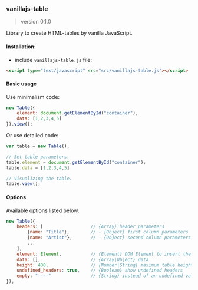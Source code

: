 ### vanillajs-table

> version 0.1.0

Library to create HTML-tables by vanilla JavaScript.

#### Installation:

-   include `vanillajs-table.js` file:

```html
<script type="text/javascript" src="src/vanillajs-table.js"></script>
```

#### Basic usage

Use minimalism code:

```javascript
new Table({
    element: document.getElementById("container"),
    data: [1,2,3,4,5]
}).view();
```

Or use detailed code:

```javascript
var table = new Table();

// Set table parameters.
table.element = document.getElementById("container");
table.data = [1,2,3,4,5]

// Visualizing the table.
table.view();
```

#### Options

Available options listed below.

```javascript
new Table({
    headers: [                  // {Array} header parameters
        {name: "Title"},        // - {Object} first column parameters
        {name: "Artist"},       // - {Object} second column parameters
        ...
    ],
    element: Element,           // {Element} DOM Element to insert the table
    data: [],                   // {Array|Object} data
    height: 400,                // {Number|String} maximum table height
    undefined_headers: true,    // {Boolean} show undefined headers
    empty: "----"               // {String} instead of an undefined value
});
```
